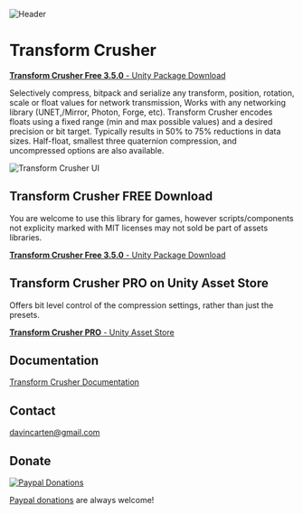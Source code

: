 ![Header](https://github.com/emotitron/NetworkSyncTransform/blob/master/Docs/img/TC_DocumentHeader.jpg?raw=true)
# Transform Crusher

[**Transform Crusher Free 3.5.0** - Unity Package Download](https://github.com/emotitron/TransformCrusher/releases/download/3.5.01/TC_RELEASE_3501.unitypackage)

Selectively compress, bitpack and serialize any transform, position, rotation, scale or float values for network transmission, Works with any networking library (UNET,/Mirror, Photon, Forge, etc). Transform Crusher encodes floats using a fixed range (min and max possible values) and a desired precision or bit target. Typically results in 50% to 75% reductions in data sizes. Half-float, smallest three quaternion compression, and uncompressed options are also available.

![Transform Crusher UI](https://github.com/emotitron/NetworkSyncTransform/blob/master/Docs/img/TC/TC_UI1.jpg?raw=true)

## Transform Crusher FREE Download
You are welcome to use this library for games, however scripts/components not explicity marked with MIT licenses may not sold be part of assets libraries.

[**Transform Crusher Free 3.5.0** - Unity Package Download](https://github.com/emotitron/TransformCrusher/releases/download/3.5.01/TC_RELEASE_3501.unitypackage)

## Transform Crusher PRO on Unity Asset Store
Offers bit level control of the compression settings, rather than just the presets.

[**Transform Crusher PRO** - Unity Asset Store](https://assetstore.unity.com/packages/tools/network/transform-crusher-116587)

## Documentation
[Transform Crusher Documentation](https://docs.google.com/document/d/14X8Bmg6UMecx8SlVQzfjrBYBf4ZYRayOLXipgB0BqPU/edit?usp=sharing)

## Contact
<davincarten@gmail.com>

## Donate
[![Paypal Donations](https://raw.githubusercontent.com/emotitron/NetworkSyncTransform/master/Docs/img/paypaldonate.png)](https://paypal.me/emotitron?locale.x=en_US)

[Paypal donations](https://paypal.me/emotitron?locale.x=en_US) are always welcome!

